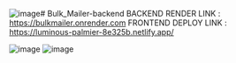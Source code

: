 ![image](https://github.com/rs-kannan/Bulk_Mailer-backend/assets/133184797/7d54b3ff-fcf8-48c3-bb87-8e410e313111)# Bulk_Mailer-backend
BACKEND RENDER LINK : https://bulkmailer.onrender.com
FRONTEND DEPLOY LINK : https://luminous-palmier-8e325b.netlify.app/

![image](https://github.com/rs-kannan/Bulk_Mailer-backend/assets/133184797/d84c2a27-b53e-4639-8372-bf7b0197c8c0)
![image](https://github.com/rs-kannan/Bulk_Mailer-backend/assets/133184797/bba06aa2-8087-4d53-a51d-5516f83535bf)
